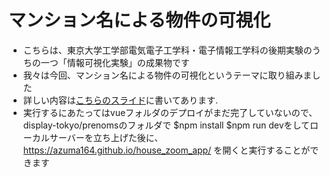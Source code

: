 # マンション名による物件の可視化
- こちらは、東京大学工学部電気電子工学科・電子情報工学科の後期実験のうちの一つ「情報可視化実験」の成果物です
- 我々は今回、マンション名による物件の可視化というテーマに取り組みました
- 詳しい内容は[こちらのスライド](https://docs.google.com/presentation/d/1D0X0Ym1QLPbpNdgIIWHR1lD8Q9XEntYB4WJB8-fG3BU/edit?usp=sharing)に書いてあります. 
- 実行するにあたってはvueフォルダのデプロイがまだ完了していないので、display-tokyo/prenomsのフォルダで $npm install $npm run devをしてローカルサーバーを立ち上げた後に、
https://azuma164.github.io/house_zoom_app/ を開くと実行することができます
